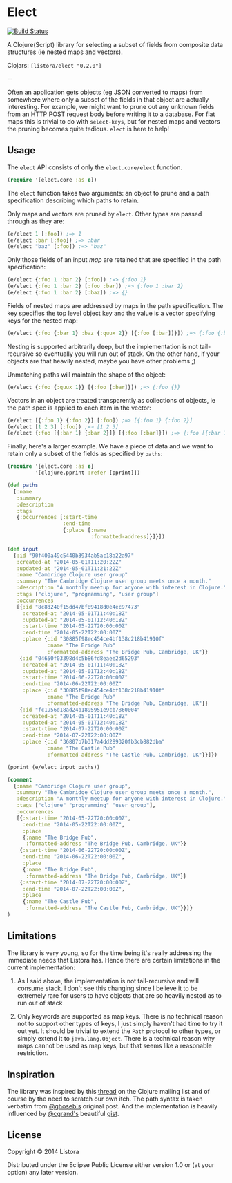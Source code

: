 # Elect

[![Build Status](https://travis-ci.org/listora/elect.png?branch=master)](https://travis-ci.org/listora/elect)

A Clojure(Script) library for selecting a subset of fields from
composite data structures (ie nested maps and vectors).

Clojars: `[listora/elect "0.2.0"]`

--

Often an application gets objects (eg JSON converted to maps) from
somewhere where only a subset of the fields in that object are
actually interesting. For example, we might want to prune out any
unknown fields from an HTTP POST request body before writing it to a
database. For flat maps this is trivial to do with `select-keys`, but
for nested maps and vectors the pruning becomes quite tedious. `elect`
is here to help!

## Usage

The `elect` API consists of only the `elect.core/elect` function.

```clojure
(require '[elect.core :as e])
```

The `elect` function takes two arguments: an object to prune and a
path specification describing which paths to retain.

Only maps and vectors are pruned by `elect`. Other types are passed
through as they are:

```clojure
(e/elect 1 [:foo]) ;=> 1
(e/elect :bar [:foo]) ;=> :bar
(e/elect "baz" [:foo]) ;=> "baz"
```

Only those fields of an input *map* are retained that are specified in
the path specification:

```clojure
(e/elect {:foo 1 :bar 2} [:foo]) ;=> {:foo 1}
(e/elect {:foo 1 :bar 2} [:foo :bar]) ;=> {:foo 1 :bar 2}
(e/elect {:foo 1 :bar 2} [:baz]) ;=> {}
```

Fields of nested maps are addressed by maps in the path specification.
The key specifies the top level object key and the value is a vector
specifying keys for the nested map:

```clojure
(e/elect {:foo {:bar 1} :baz {:quux 2}} [{:foo [:bar]]}]) ;=> {:foo {:bar 1}}
```

Nesting is supported arbitrarily deep, but the implementation is not
tail-recursive so eventually you will run out of stack. On the other
hand, if your objects are that heavily nested, maybe you have other
problems ;)

Unmatching paths will maintain the shape of the object:

```clojure
(e/elect {:foo {:quux 1}} [{:foo [:bar]}]) ;=> {:foo {}}
```

Vectors in an object are treated transparently as collections of
objects, ie the path spec is applied to each item in the vector:

```clojure
(e/elect [{:foo 1} {:foo 2}] [:foo]) ;=> [{:foo 1} {:foo 2}]
(e/elect [1 2 3] [:foo]) ;=> [1 2 3]
(e/elect {:foo [{:bar 1} {:bar 2}]} [{:foo [:bar]}]) ;=> {:foo [{:bar 1} {:bar 2}]}
```

Finally, here's a larger example. We have a piece of data and we want
to retain only a subset of the fields as specified by `paths`:

```clojure
(require '[elect.core :as e]
         '[clojure.pprint :refer [pprint]])

(def paths
  [:name
   :summary
   :description
   :tags
   {:occurrences [:start-time
                  :end-time
                  {:place [:name
                           :formatted-address]}]}])

(def input
  {:id "90f400a49c5440b3934ab5ac18a22a97"
   :created-at "2014-05-01T11:20:22Z"
   :updated-at "2014-05-01T11:21:22Z"
   :name "Cambridge Clojure user group"
   :summary "The Cambridge Clojure user group meets once a month."
   :description "A monthly meetup for anyone with interest in Clojure."
   :tags ["clojure", "programming", "user group"]
   :occurrences
   [{:id "8c8d240f15dd47bf89418d0e4ec97473"
     :created-at "2014-05-01T11:40:18Z"
     :updated-at "2014-05-01T12:40:18Z"
     :start-time "2014-05-22T20:00:00Z"
     :end-time "2014-05-22T22:00:00Z"
     :place {:id "30885f98ec454ce4bf138c218b41910f"
             :name "The Bridge Pub"
             :formatted-address "The Bridge Pub, Cambridge, UK"}}
    {:id "04650f03398d4c5b86fd8eaee2d65293"
     :created-at "2014-05-01T11:40:18Z"
     :updated-at "2014-05-01T12:40:18Z"
     :start-time "2014-06-22T20:00:00Z"
     :end-time "2014-06-22T22:00:00Z"
     :place {:id "30885f98ec454ce4bf138c218b41910f"
             :name "The Bridge Pub"
             :formatted-address "The Bridge Pub, Cambridge, UK"}}
    {:id "fc1956d18ad24b1895951e9cb7860004"
     :created-at "2014-05-01T11:40:18Z"
     :updated-at "2014-05-01T12:40:18Z"
     :start-time "2014-07-22T20:00:00Z"
     :end-time "2014-07-22T22:00:00Z"
     :place {:id "36807b7b317a4dd289320fb3cb882dba"
             :name "The Castle Pub"
             :formatted-address "The Castle Pub, Cambridge, UK"}}]})

(pprint (e/elect input paths))

(comment
  {:name "Cambridge Clojure user group",
   :summary "The Cambridge Clojure user group meets once a month.",
   :description "A monthly meetup for anyone with interest in Clojure.",
   :tags ["clojure" "programming" "user group"],
   :occurrences
   [{:start-time "2014-05-22T20:00:00Z",
     :end-time "2014-05-22T22:00:00Z",
     :place
     {:name "The Bridge Pub",
      :formatted-address "The Bridge Pub, Cambridge, UK"}}
    {:start-time "2014-06-22T20:00:00Z",
     :end-time "2014-06-22T22:00:00Z",
     :place
     {:name "The Bridge Pub",
      :formatted-address "The Bridge Pub, Cambridge, UK"}}
    {:start-time "2014-07-22T20:00:00Z",
     :end-time "2014-07-22T22:00:00Z",
     :place
     {:name "The Castle Pub",
      :formatted-address "The Castle Pub, Cambridge, UK"}}]}
)
```

## Limitations

The library is very young, so for the time being it's really
addressing the immediate needs that Listora has. Hence there are
certain limitations in the current implementation:

1. As I said above, the implementation is not tail-recursive and will
consume stack. I don't see this changing since I believe it to be
extremely rare for users to have objects that are so heavily nested as
to run out of stack

2. Only keywords are supported as map keys. There is no technical
reason not to support other types of keys, I just simply haven't had
time to try it out yet. It should be trivial to extend the `Path`
protocol to other types, or simply extend it to
`java.lang.Object`. There is a technical reason why maps cannot be
used as map keys, but that seems like a reasonable restriction.


## Inspiration

The library was inspired by this
[thread](https://groups.google.com/forum/#!topic/clojure/gGigc9BWzNw)
on the Clojure mailing list and of course by the need to scratch our
own itch. The path syntax is taken verbatim from
[@ghoseb's](https://github.com/ghoseb) original post. And the
implementation is heavily influenced by
[@cgrand's](https://github.com/cgrand) beautiful
[gist](https://gist.github.com/cgrand/2823916).


## License

Copyright © 2014 Listora

Distributed under the Eclipse Public License either version 1.0 or (at
your option) any later version.
